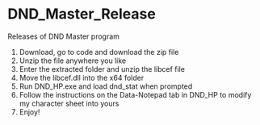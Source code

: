 # DND_Master_Release
Releases of DND Master program

1. Download, go to code and download the zip file
2. Unzip the file anywhere you like
3. Enter the extracted folder and unzip the libcef file
4. Move the libcef.dll into the x64 folder
5. Run DND_HP.exe and load dnd_stat when prompted
6. Follow the instructions on the Data-Notepad tab in DND_HP to modify my character sheet into yours
7. Enjoy!

